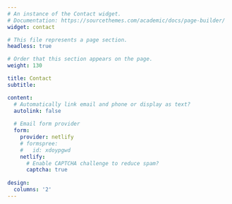 ```yaml
---
# An instance of the Contact widget.
# Documentation: https://sourcethemes.com/academic/docs/page-builder/
widget: contact

# This file represents a page section.
headless: true

# Order that this section appears on the page.
weight: 130

title: Contact
subtitle:

content:
  # Automatically link email and phone or display as text?
  autolink: false
  
  # Email form provider
  form:
    provider: netlify
    # formspree:
    #   id: xdoypgwd
    netlify:
      # Enable CAPTCHA challenge to reduce spam?
      captcha: true
  
design:
  columns: '2'
---
```

